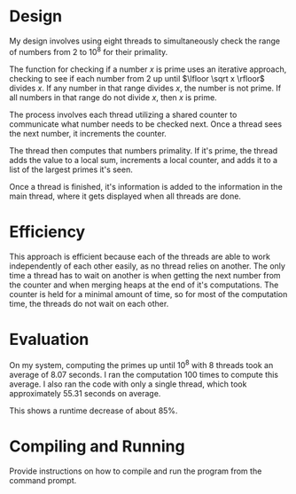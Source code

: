 # Design
My design involves using eight threads to simultaneously check the range of numbers from $2$ to $10^8$ for their primality.

The function for checking if a number $x$ is prime uses an iterative approach, checking to see if each number from $2$ up until $\lfloor \sqrt x \rfloor$ divides $x$. If any number in that range divides $x$, the number is not prime. If all numbers in that range do not divide $x$, then $x$ is prime.

The process involves each thread utilizing a shared counter to communicate what number needs to be checked next. Once a thread sees the next number, it increments the counter.

The thread then computes that numbers primality. If it's prime, the thread adds the value to a local sum, increments a local counter, and adds it to a list of the largest primes it's seen.

Once a thread is finished, it's information is added to the information in the main thread, where it gets displayed when all threads are done.

# Efficiency
This approach is efficient because each of the threads are able to work independently of each other easily, as no thread relies on another. The only time a thread has to wait on another is when getting the next number from the counter and when merging heaps at the end of it's computations. The counter is held for a minimal amount of time, so for most of the computation time, the threads do not wait on each other.


# Evaluation
On my system, computing the primes up until $10^8$ with $8$ threads took an average of $8.07$ seconds. I ran the computation $100$ times to compute this average. I also ran the code with only a single thread, which took approximately $55.31$ seconds on average.

This shows a runtime decrease of about $85\%$.

# Compiling and Running
Provide instructions on how to compile and run the program from the command prompt.

